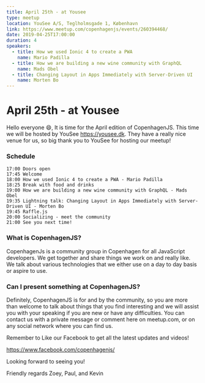 ```yaml
---
title: April 25th - at Yousee
type: meetup
location: YouSee A/S, Teglholmsgade 1, København
link: https://www.meetup.com/copenhagenjs/events/260394468/
date: 2019-04-25T17:00:00
duration: 4
speakers:
  - title: How we used Ionic 4 to create a PWA
    name: Mario Padilla
  - title: How we are building a new wine community with GraphQL
    name: Mads Obel
  - title: Changing Layout in Apps Immediately with Server-Driven UI
    name: Morten Bo
---
```


# April 25th - at Yousee

Hello everyone 😄,
It is time for the April edition of CopenhagenJS. This time we will be hosted by YouSee https://yousee.dk. They have a really nice venue for us, so big thank you to YouSee for hosting our meetup!

### Schedule

    17:00 Doors open
    17:45 Welcome
    18:00 How we used Ionic 4 to create a PWA - Mario Padilla
    18:25 Break with food and drinks
    19:00 How we are building a new wine community with GraphQL - Mads Obel
    19:35 Lightning talk: Changing Layout in Apps Immediately with Server-Driven UI - Morten Bo
    19:45 Raffle.js
    20:00 Socializing - meet the community
    21:00 See you next time!

### What is CopenhagenJS?

CopenhagenJs is a community group in Copenhagen for all JavaScript developers. We get together and share things we work on and really like. We talk about various technologies that we either use on a day to day basis or aspire to use.

### Can I present something at CopenhagenJS?

Definitely, CopenhagenJS is for and by the community, so you are more than welcome to talk about things that you find interesting and we will assist you with your speaking if you are new or have any difficulties. You can contact us with a private message or comment here on meetup.com, or on any social network where you can find us.

Remember to Like our Facebook to get all the latest updates and videos!

https://www.facebook.com/copenhagenjs/

Looking forward to seeing you!

Friendly regards
Zoey, Paul, and Kevin
